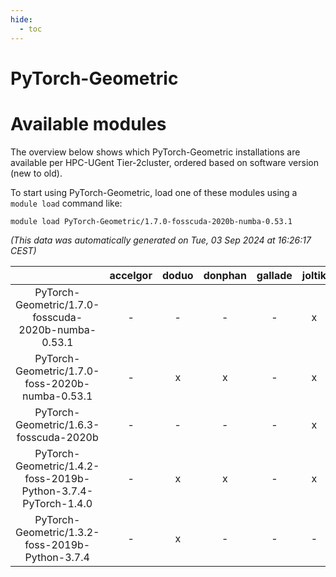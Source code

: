 ```yaml
---
hide:
  - toc
---
```


PyTorch-Geometric
=================

# Available modules


The overview below shows which PyTorch-Geometric installations are available per HPC-UGent Tier-2cluster, ordered based on software version (new to old).

To start using PyTorch-Geometric, load one of these modules using a `module load` command like:

```shell
module load PyTorch-Geometric/1.7.0-fosscuda-2020b-numba-0.53.1
```

*(This data was automatically generated on Tue, 03 Sep 2024 at 16:26:17 CEST)*  

| |accelgor|doduo|donphan|gallade|joltik|shinx|skitty|
| :---: | :---: | :---: | :---: | :---: | :---: | :---: | :---: |
|PyTorch-Geometric/1.7.0-fosscuda-2020b-numba-0.53.1|-|-|-|-|x|-|-|
|PyTorch-Geometric/1.7.0-foss-2020b-numba-0.53.1|-|x|x|-|x|-|x|
|PyTorch-Geometric/1.6.3-fosscuda-2020b|-|-|-|-|x|-|-|
|PyTorch-Geometric/1.4.2-foss-2019b-Python-3.7.4-PyTorch-1.4.0|-|x|x|-|x|-|x|
|PyTorch-Geometric/1.3.2-foss-2019b-Python-3.7.4|-|x|-|-|-|-|x|
